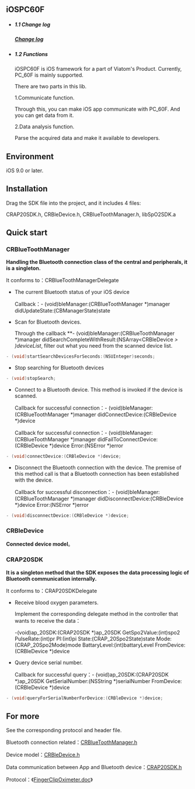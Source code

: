 ## iOSPC60F

- ##### 1.1 Change log

  ##### [Change log](https://github.com/viatom-dev/iOSPC60F/blob/main/ChangeLog.md)

- ##### 1.2 Functions

  iOSPC60F is iOS framework for a part of Viatom's Product. Currently, PC_60F is mainly supported.

  There are two parts in this lib.

  1.Communicate function.

  Through this, you can make iOS app communicate with PC_60F. And you can get data from it. 

  2.Data analysis function.

  Parse the acquired data and make it available to developers.

## Environment

  iOS 9.0 or later.

## Installation

Drag the SDK file into the project, and it includes 4 files:

CRAP20SDK.h, CRBleDevice.h, CRBlueToothManager.h, libSpO2SDK.a

## Quick start

### CRBlueToothManager

**Handling the Bluetooth connection class of the central and peripherals, it is a singleton.**

It conforms to：CRBlueToothManagerDelegate

- The current Bluetooth status of your iOS device

  Callback：- (void)bleManager:(CRBlueToothManager *)manager didUpdateState:(CBManagerState)state

- Scan for Bluetooth devices.

  Through the callback **- (void)bleManager:(CRBlueToothManager *)manager didSearchCompleteWithResult:(NSArray<CRBleDevice *> *)deviceList**, filter out what you need from the scanned device list.

```objective-c
- (void)startSearchDevicesForSeconds:(NSUInteger)seconds;
```

- Stop searching for Bluetooth devices

```objective-c
- (void)stopSearch;
```

- Connect to a Bluetooth device. This method is invoked if the device is scanned.

  Callback for successful connection：- (void)bleManager:(CRBlueToothManager *)manager didConnectDevice:(CRBleDevice *)device

  Callback for successful connection：- (void)bleManager:(CRBlueToothManager *)manager didFailToConnectDevice:(CRBleDevice *)device Error:(NSError *)error

```objective-c
- (void)connectDevice:(CRBleDevice *)device;
```

- Disconnect the Bluetooth connection with the device. The premise of this method call is that a Bluetooth connection has been established with the device.

  Callback for successful disconnection：- (void)bleManager:(CRBlueToothManager *)manager didDisconnectDevice:(CRBleDevice *)device Error:(NSError *)error

```objective-c
- (void)disconnectDevice:(CRBleDevice *)device;
```

### CRBleDevice

**Connected device model**。

### CRAP20SDK

**It is a singleton method that the SDK exposes the data processing logic of Bluetooth communication internally.**

It conforms to：CRAP20SDKDelegate

- Receive blood oxygen parameters.

  Implement the corresponding delegate method in the controller that wants to receive the data：

  -(void)ap_20SDK:(CRAP20SDK *)ap_20SDK GetSpo2Value:(int)spo2 PulseRate:(int)pr PI:(int)pi State:(CRAP_20Spo2State)state Mode:(CRAP_20Spo2Mode)mode BattaryLevel:(int)battaryLevel FromDevice:(CRBleDevice *)device

- Query device serial number.

  Callback for successful query：- (void)ap_20SDK:(CRAP20SDK *)ap_20SDK GetSerialNumber:(NSString *)serialNumber FromDevice:(CRBleDevice *)device

```objective-c
- (void)queryForSerialNumberForDevice:(CRBleDevice *)device;
```

## For more

See the corresponding protocol and header file.

Bluetooth connection related：[CRBlueToothManager.h](https://github.com/viatom-dev/iOSPC60F/blob/main/PC-60F/PC-60F_zh/PC_60FDemo/PC_60ESDK/PC_60ESDK/CRBlueToothManager.h)

Device model：[CRBleDevice.h](https://github.com/viatom-dev/iOSPC60F/blob/main/PC-60F/PC-60F_zh/PC_60FDemo/PC_60ESDK/PC_60ESDK/CRBleDevice.h)

Data communication between App and Bluetooth device：[CRAP20SDK.h](https://github.com/viatom-dev/iOSPC60F/blob/main/PC-60F/PC-60F_zh/PC_60FDemo/PC_60ESDK/PC_60ESDK/CRAP20SDK.h)

Protocol：《[FingerClipOximeter.doc](https://github.com/viatom-dev/iOSPC60F/blob/main/PC-60F/PC-60F_en/FingerClipOximeter.doc)》



